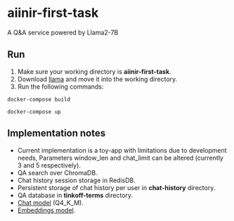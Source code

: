 # aiinir-first-task
A Q&A service powered by Llama2-7B

## Run
1. Make sure your working directory is **aiinir-first-task**.
2. Download [llama](https://huggingface.co/TheBloke/Llama-2-7b-Chat-GGUF/resolve/main/llama-2-7b-chat.Q4_K_M.gguf) and move it into the working directory.
3. Run the following commands:
```
docker-compose build
```

```
docker-compose up
```

## Implementation notes
* Current implementation is a toy-app with limitations due to development needs, Parameters window_len and chat_limit can be altered (currently 3 and 5 respectively).
* QA search over ChromaDB.
* Chat history session storage in RedisDB.
* Persistent storage of chat history per user in **chat-history** directory.
* QA database in **tinkoff-terms** directory. 
* [Chat model](https://huggingface.co/TheBloke/Llama-2-7b-Chat-GGUF) (Q4_K_M).
* [Embeddings model](https://huggingface.co/sentence-transformers/msmarco-distilbert-multilingual-en-de-v2-tmp-lng-aligned).